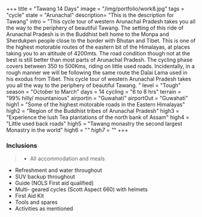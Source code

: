+++
title = "Tawang 14 Days"
image = "/img/portfolio/work8.jpg"
tags = "cycle"
state = "Arunachal"
description= "This is the description for Tawang"
intro = "This cycle tour of western Arunachal Pradesh takes you all the way to the periphery of beautiful Tawang. The setting of this ride of Arunachal Pradesh is in the Buddhist belt home to the Monpa and Sherdukpen people close to the border with Bhutan and Tibet. This is one of the highest motorable routes of the eastern bit of the Himalayas, at places taking you to an altitude of 4200mts. The road condition though not at the best is still better than most parts of Arunachal Pradesh. The cycling phase covers between 350 to 500Kms, riding on little used roads. Incidentally, in a rough manner we will be following the same route the Dalai Lama used in his exodus from Tibet. This cycle tour of western Arunachal Pradesh takes you all the way to the periphery of beautiful Tawang. "
level =  "Tough" 
season =  "October to March"
days =  14 
cycling = "6 to 8 hrs"
terrain = "99% hilly/ mountanious"
airportin = "Guwahati"
airportOut =  "Guwahati"
high1 = "Some of the highest motorable roads in the Eastern Himalayas"
high2 = "Region of the Buddhist tribes of Arunachal Pradesh"
high3 = "Experience the lush Tea plantations of the north bank of Assam"
high4 = "Little used back roads"
high5 = "Tawang monastry the second largest Monastry in the world"
high6 = "*"
high7 = "*"
+++


 ### **Inclusions**

>- All accommodation and meals
- Refreshment and water throughout
- SUV backup throughout
- Guide (NOLS First aid qualified)
- Multi- geared cycles (Scott Aspect 660) with helmets
- First Aid Kit
- Tools and spares
- Activities as mentioned					